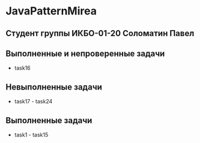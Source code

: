 # JavaPatternMirea

## Студент группы ИКБО-01-20 Соломатин Павел

## Выполненные и непроверенные задачи

- task16

## Невыполненные задачи

- task17 - task24

## Выполненные задачи

- task1 - task15